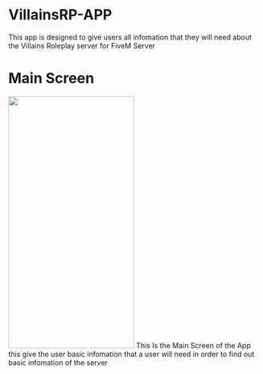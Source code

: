 # VillainsRP-APP

This app is designed to give users all infomation that they will need about the Villains Roleplay server for FiveM Server



# Main Screen

<img src="https://imgur.com/Hw75grb.png" width="250" height="500" /> This Is the Main Screen of the App this give the user basic infomation that a user will need in order to find out basic infomation of the server
